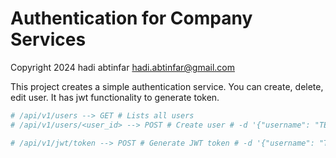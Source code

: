 # Authentication for Company Services
Copyright 2024 hadi abtinfar <hadi.abtinfar@gmail.com>

This project creates a simple authentication service. You can create, delete, edit user. It has jwt functionality to generate token.

``` bash
# /api/v1/users --> GET # Lists all users
# /api/v1/users/<user_id> --> POST # Create user # -d '{"username": "TEST", "password": "TEST"}'

# /api/v1/jwt/token --> POST # Generate JWT token # -d '{"username": "TEST", "password": "TEST"}'
```
